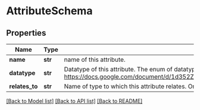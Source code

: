 # AttributeSchema

## Properties
Name | Type | Description | Notes
------------ | ------------- | ------------- | -------------
**name** | **str** | name of this attribute. | 
**datatype** | **str** | Datatype of this attribute. The enum of datatypes is in flux and will change. Please comment at https://docs.google.com/document/d/1d352ZoN5kEYWPjy0NqqWGxdf7HEu5VEdrLmiAv7dMmQ/edit#heading&#x3D;h.naxag0augkgf.  | 
**relates_to** | **str** | Name of type to which this attribute relates. Only present if this is a relation attribute. | [optional] 

[[Back to Model list]](../README.md#documentation-for-models) [[Back to API list]](../README.md#documentation-for-api-endpoints) [[Back to README]](../README.md)



